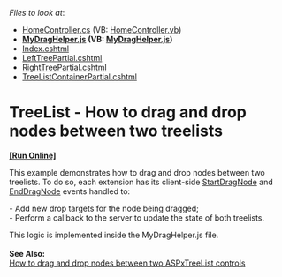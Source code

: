 <!-- default file list -->
*Files to look at*:

* [HomeController.cs](./CS/MvcTreeListDragDrop/Controllers/HomeController.cs) (VB: [HomeController.vb](./VB/MvcTreeListDragDrop/Controllers/HomeController.vb))
* **[MyDragHelper.js](./CS/MvcTreeListDragDrop/Scripts/MyDragHelper.js) (VB: [MyDragHelper.js](./VB/MvcTreeListDragDrop/Scripts/MyDragHelper.js))**
* [Index.cshtml](./CS/MvcTreeListDragDrop/Views/Home/Index.cshtml)
* [LeftTreePartial.cshtml](./CS/MvcTreeListDragDrop/Views/Home/LeftTreePartial.cshtml)
* [RightTreePartial.cshtml](./CS/MvcTreeListDragDrop/Views/Home/RightTreePartial.cshtml)
* [TreeListContainerPartial.cshtml](./CS/MvcTreeListDragDrop/Views/Home/TreeListContainerPartial.cshtml)
<!-- default file list end -->
# TreeList - How to drag and drop nodes between two treelists
<!-- run online -->
**[[Run Online]](https://codecentral.devexpress.com/t137663/)**
<!-- run online end -->


This example demonstrates how to drag and drop nodes between two treelists. To do so, each extension has its client-side <a href="https://documentation.devexpress.com/#AspNet/DevExpressWebASPxTreeListScriptsASPxClientTreeList_StartDragNodetopic">StartDragNode</a> and <a href="https://documentation.devexpress.com/#AspNet/DevExpressWebASPxTreeListScriptsASPxClientTreeList_EndDragNodetopic">EndDragNode</a> events handled to:<br />
<p>- Add new drop targets for the node being dragged;<br />- Perform a callback to the server to update the state of both treelists.</p>
This logic is implemented inside the MyDragHelper.js file.<br /><br /><strong>See Also:</strong><br /><a href="https://www.devexpress.com/Support/Center/p/E251">How to drag and drop nodes between two ASPxTreeList controls</a>

<br/>


